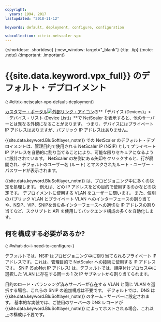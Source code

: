 ```yaml
---
copyright:
  years: 1994, 2017
lastupdated: "2018-11-12"

keywords: default, deployment, configure, configuration

subcollection: citrix-netscaler-vpx
---
```


{:shortdesc: .shortdesc}
{:new_window: target="_blank"}
{:tip: .tip}
{:note: .note}
{:important: .important}

# {{site.data.keyword.vpx_full}} のデフォルト・デプロイメント
{: #citrix-netscaler-vpx-default-deployment}

[カスタマー・ポータル![外部リンク・アイコン](../../icons/launch-glyph.svg "外部リンク・アイコン")](https://control.softlayer.com/)の**「デバイス (Devices)」>「デバイス・リスト (Device List)」**で NetScaler を表示すると、他のサーバーとは異なる外観になることがあります。 つまり、デバイスにはプライベート IP アドレスはありますが、パブリック IP アドレスはありません。

{{site.data.keyword.BluSoftlayer_notm}} での NetScaler のデフォルト・デプロイメントは、管理目的で使用される NetScaler IP (NSIP) としてプライベート IP アドレスを自動的に割り当てることにより、可能な限りセキュアになるように設計されています。 NetScaler の左側にある矢印をクリックすると、行が展開され、デフォルトのユーザー名 (ルート) とマスクされたルート・ユーザー・パスワードが表示されます。

{{site.data.keyword.BluSoftlayer_notm}} は、プロビジョニング中に多くの決定を処理します。 例えば、どの IP アドレスをどの目的で使用するのかなどの決定です。 デプロイメントに使用する VLAN をユーザーに問います。 また、個別のパブリック VLAN とプライベート VLAN へのインターフェースの割り当てや、NSIP、VIP、SNIPを含む各インターフェースへの適切な IP アドレスの割り当てなど、スクリプトと API を使用してバックエンド構成の多くを自動化します。

## 何を構成する必要があるか?
{: #what-do-i-need-to-configure-}

デフォルトでは、NSIP はプロビジョニング中に割り当てられるプライベート IP アドレスです。これは、管理目的で NetScaler への接続に使用する IP アドレスです。 SNIP (SubNet IP アドレス) は、デフォルトでは、順序付けプロセス中に選択した VLAN に存在する同一の 1 次 IP サブネットから割り当てられます。

目的のロード・バランシング済みサーバーが存在する VLAN と同じ VLAN を選択する場合、これらの SNIP の追加構成は不要です。 デフォルトでは、DNS は {{site.data.keyword.BluSoftlayer_notm}} のネーム・サーバーに設定されます。 基本的な実装では、ご使用のサーバーの DNS レコードが {{site.data.keyword.BluSoftlayer_notm}} によってホストされる場合、これ以上の構成は不要です。
